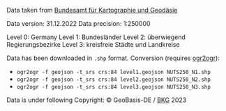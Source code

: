 Data taken from [Bundesamt für Kartographie und Geodäsie](https://gdz.bkg.bund.de/index.php/default/open-data/nuts-gebiete-1-250-000-stand-31-12-nuts250-31-12.html)

Data version: 31.12.2022
Data precision: 1:250000

Level 0: Germany
Level 1: Bundesländer
Level 2: überwiegend Regierungsbezirke
Level 3: kreisfreie Städte und Landkreise

Data has been downloaded in `.shp` format. Conversion (requires [ogr2ogr](https://gdal.org/programs/ogr2ogr.html)):
* `ogr2ogr -f geojson -t_srs crs:84 level1.geojson NUTS250_N1.shp`
* `ogr2ogr -f geojson -t_srs crs:84 level2.geojson NUTS250_N2.shp`
* `ogr2ogr -f geojson -t_srs crs:84 level3.geojson NUTS250_N3.shp`

Data is under following Copyright:
© GeoBasis-DE / [BKG](http://www.bkg.bund.de) 2023 
